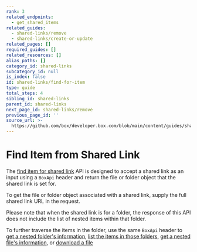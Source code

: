 ```yaml
---
rank: 3
related_endpoints:
  - get_shared_items
related_guides:
  - shared-links/remove
  - shared-links/create-or-update
related_pages: []
required_guides: []
related_resources: []
alias_paths: []
category_id: shared-links
subcategory_id: null
is_index: false
id: shared-links/find-for-item
type: guide
total_steps: 4
sibling_id: shared-links
parent_id: shared-links
next_page_id: shared-links/remove
previous_page_id: ''
source_url: >-
  https://github.com/box/developer.box.com/blob/main/content/guides/shared-links/find-for-item.md
---
```

# Find Item from Shared Link

The [find item for shared link](endpoint://get_shared_items) API is designed to
accept a shared link as an input using a `BoxApi` header and return the file or
folder object that the shared link is set for.

To get the file or folder object associated with a shared link, supply
the full shared link URL in the request.

<Samples id='get_shared_items' >

</Samples>

<Message note>

Please note that when the shared link is for a folder, the response of this
API does not include the list of nested items within that folder.

To further traverse the items in the folder, use the same `BoxApi` header to
[get a nested folder's information](e://get-folders-id), [list the items in
those folders](e://get-folders-id-items), [get a nested file's
information](e://get-files-id), or [download a file](e://get-files-id-content)

</Message>